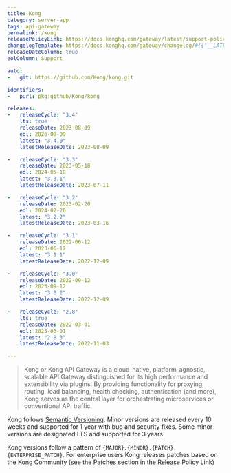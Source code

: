 ```yaml
---
title: Kong
category: server-app
tags: api-gateway
permalink: /kong
releasePolicyLink: https://docs.konghq.com/gateway/latest/support-policy/
changelogTemplate: https://docs.konghq.com/gateway/changelog/#{{'__LATEST__'|replace:'.',''}}0
releaseDateColumn: true
eolColumn: Support

auto:
-   git: https://github.com/Kong/kong.git

identifiers:
-   purl: pkg:github/Kong/kong

releases:
-   releaseCycle: "3.4"
    lts: true
    releaseDate: 2023-08-09
    eol: 2026-08-09
    latest: "3.4.0"
    latestReleaseDate: 2023-08-09

-   releaseCycle: "3.3"
    releaseDate: 2023-05-18
    eol: 2024-05-18
    latest: "3.3.1"
    latestReleaseDate: 2023-07-11

-   releaseCycle: "3.2"
    releaseDate: 2023-02-20
    eol: 2024-02-20
    latest: "3.2.2"
    latestReleaseDate: 2023-03-16

-   releaseCycle: "3.1"
    releaseDate: 2022-06-12
    eol: 2023-06-12
    latest: "3.1.1"
    latestReleaseDate: 2022-12-09

-   releaseCycle: "3.0"
    releaseDate: 2022-09-12
    eol: 2023-09-12
    latest: "3.0.2"
    latestReleaseDate: 2022-12-09

-   releaseCycle: "2.8"
    lts: true
    releaseDate: 2022-03-01
    eol: 2025-03-01
    latest: "2.8.3"
    latestReleaseDate: 2022-11-03

---
```


> Kong or Kong API Gateway is a cloud-native, platform-agnostic, scalable API Gateway distinguished
> for its high performance and extensibility via plugins. By providing functionality for proxying,
> routing, load balancing, health checking, authentication (and more), Kong serves as the central
> layer for orchestrating microservices or conventional API traffic.

Kong follows [Semantic Versioning](https://semver.org/). Minor versions are released every 10 weeks
and supported for 1 year with bug and security fixes. Some minor versions are designated LTS and
supported for 3 years.

Kong versions follow a pattern of `{MAJOR}.{MINOR}.{PATCH}.{ENTERPRISE_PATCH}`. For enterprise
users Kong releases patches based on the Kong Community (see the Patches section in the Release
Policy Link)
